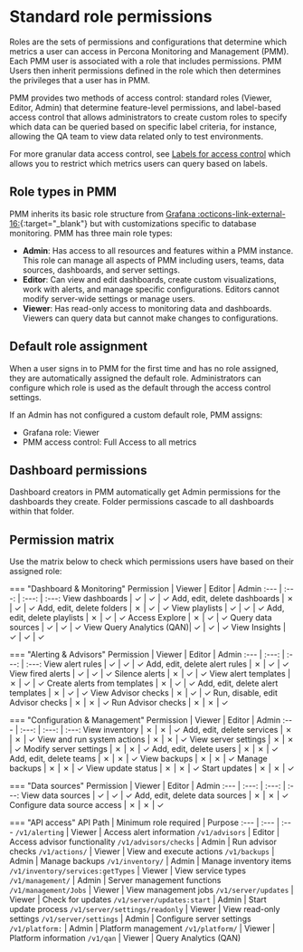 # Standard role permissions

Roles are the sets of permissions and configurations that determine which metrics a user can access in Percona Monitoring and Management (PMM). Each PMM user is associated with a role that includes permissions. PMM Users then inherit permissions defined in the role which then determines the privileges that a user has in PMM.

PMM provides two methods of access control: standard roles (Viewer, Editor, Admin) that determine feature-level permissions, and label-based access control that allows administrators to create custom roles to specify which data can be queried based on specific label criteria, for instance, allowing the QA team to view data related only to test environments.

For more granular data access control, see [Labels for access control](../roles/access-control/intro.md) which allows you to restrict which metrics users can query based on labels.

## Role types in PMM

PMM inherits its basic role structure from [Grafana :octicons-link-external-16:](https://grafana.com/docs/grafana/latest/administration/roles-and-permissions/){:target="_blank"} but with customizations specific to database monitoring. PMM has three main role types:

- **Admin**: Has access to all resources and features within a PMM instance. This role can manage all aspects of PMM including users, teams, data sources, dashboards, and server settings.
- **Editor**: Can view and edit dashboards, create custom visualizations, work with alerts, and manage specific configurations. Editors cannot modify server-wide settings or manage users.
- **Viewer**: Has read-only access to monitoring data and dashboards. Viewers can query data but cannot make changes to configurations.

## Default role assignment

When a user signs in to PMM for the first time and has no role assigned, they are automatically assigned the default role. Administrators can configure which role is used as the default through the access control settings.

If an Admin has not configured a custom default role, PMM assigns:

- Grafana role: Viewer
- PMM access control: Full Access to all metrics

## Dashboard permissions

Dashboard creators in PMM automatically get Admin permissions for the dashboards they create. Folder permissions cascade to all dashboards within that folder.

## Permission matrix
Use the matrix below to check which permissions users have based on their assigned role:

=== "Dashboard & Monitoring"
    Permission | Viewer | Editor | Admin
    :--- | :---: | :---: | :---:
    View dashboards | ✓ | ✓ | ✓
    Add, edit, delete dashboards | ✗ | ✓ | ✓
    Add, edit, delete folders | ✗ | ✓ | ✓
    View playlists | ✓ | ✓ | ✓
    Add, edit, delete playlists | ✗ | ✓ | ✓
    Access Explore | ✗ | ✓ | ✓
    Query data sources | ✓ | ✓ | ✓
    View Query Analytics (QAN)| ✓ | ✓ | ✓
    View Insights | ✓ | ✓ | ✓

=== "Alerting & Advisors"
    Permission | Viewer | Editor | Admin
    :--- | :---: | :---: | :---:
    View alert rules | ✓ | ✓ | ✓
    Add, edit, delete alert rules | ✗ | ✓ | ✓
    View fired alerts | ✓ | ✓ | ✓
    Silence alerts | ✗ | ✓ | ✓
    View alert templates | ✗ | ✓ | ✓
    Create alerts from templates | ✗ | ✓ | ✓
    Add, edit, delete alert templates | ✗ | ✓ | ✓
    View Advisor checks | ✗ | ✓ | ✓
    Run, disable, edit Advisor checks | ✗ | ✗ | ✓
    Run Advisor checks | ✗ | ✗ | ✓

=== "Configuration & Management"
    Permission | Viewer | Editor | Admin
    :--- | :---: | :---: | :---:
    View inventory | ✗ | ✗ | ✓
    Add, edit, delete services | ✗ | ✗ | ✓
    View and run system actions | ✗ | ✗ | ✓
    View server settings | ✗ | ✗ | ✓
    Modify server settings | ✗ | ✗ | ✓
    Add, edit, delete users | ✗ | ✗ | ✓
    Add, edit, delete teams | ✗ | ✗ | ✓
    View backups | ✗ | ✗ | ✓
    Manage backups | ✗ | ✗ | ✓
    View update status | ✗ | ✗ | ✓
    Start updates | ✗ | ✗ | ✓

=== "Data sources"
    Permission | Viewer | Editor | Admin
    :--- | :---: | :---: | :---:
    View data sources | ✓ | ✓ | ✓
    Add, edit, delete data sources | ✗ | ✗ | ✓
    Configure data source access | ✗ | ✗ | ✓

=== "API access"
    API Path | Minimum role required | Purpose
    :--- | :--- | :---
    `/v1/alerting` | Viewer | Access alert information
    `/v1/advisors` | Editor | Access advisor functionality
    `/v1/advisors/checks` | Admin | Run advisor checks
    `/v1/actions/` | Viewer | View and execute actions
    `/v1/backups` | Admin | Manage backups
    `/v1/inventory/` | Admin | Manage inventory items
    `/v1/inventory/services:getTypes` | Viewer | View service types
    `/v1/management/` | Admin | Server management functions
    `/v1/management/Jobs` | Viewer | View management jobs
    `/v1/server/updates` | Viewer | Check for updates
    `/v1/server/updates:start` | Admin | Start update process
    `/v1/server/settings/readonly` | Viewer | View read-only settings
    `/v1/server/settings` | Admin | Configure server settings
    `/v1/platform:` | Admin | Platform management
    `/v1/platform/` | Viewer | Platform information
    `/v1/qan` | Viewer | Query Analytics (QAN)
